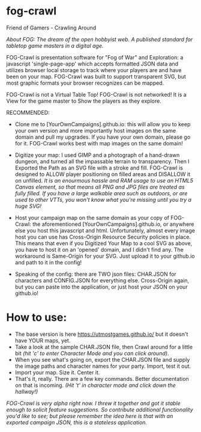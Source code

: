 # fog-crawl
Friend of Gamers - Crawling Around

*About FOG: The dream of the open hobbyist web. A published standard for tabletop game masters in a digital age.*

FOG-Crawl is presentation software for "Fog of War" and Exploration: a javascript 'single-page-app' which accepts formatted JSON data and utilizes browser local storage to track where your players are and have been on your map. FOG-Crawl was built to support transparent SVG, but most graphic formats your browser recognizes can be mapped.

FOG-Crawl is not a Virtual Table Top! FOG-Crawl is not networked! It is a View for the game master to Show the players as they explore.

RECOMMENDED:

* Clone me to [YourOwnCampaigns].github.io: this will allow you to keep your own version and more importantly host images on the same domain and pull my upgrades. If you have your own domain, please go for it. FOG-Crawl works best with map images on the same domain!

* Digitize your map: I used GIMP and a photograph of a hand-drawn dungeon, and turned all the impassable terrain to transparency. Then I Exported the Path as an SVG file with a stroke and fill. FOG-Crawl is designed to ALLOW player positioning on filled areas and DISALLOW it on unfilled. *It is an enourmous hassle and RAM usage to use an HTML5 Canvas element, so that means all PNG and JPG files are treated as fully filled. If you have a large walkable area such as outdoors, or are used to other VTTs, you won't know what you're missing until you try a huge SVG!*

* Host your campaign map on the same domain as your copy of FOG-Crawl: the aforementioned [YourOwnCampaigns].github.io, or anywhere else you host this javascript and html. Unfortunately, almost every image host you can use has Cross-Origin Resource Security policies in place. This means that even if you Digitized Your Map to a cool SVG as above, you have to host it on an 'opened' domain, and I didn't find any. The workaround is Same-Origin for your SVG. Just upload it to your github.io and path to it in the config!

* Speaking of the config: there are TWO json files: CHAR.JSON for characters and CONFIG.JSON for everything else. Cross-Origin again, but you can paste into the application, or just host your JSON on your github.io!

# How to use:
* The base version is here https://utmostgames.github.io/ but it doesn't have YOUR maps, yet.
* Take a look at the sample CHAR.JSON file, then Crawl around for a little bit *(hit 'c' to enter Character Mode and you can click around)*.
* When you see what's going on, export the CHAR.JSON file and supply the image paths and character names for your party. Import, test it out.
* Import your map. Size it. Center it.
* That's it, really. There are a few key commands. Better documentation on that is incoming. *(Hit 't' in character mode and click down the hallway!)*

*FOG-Crawl is very alpha right now. I threw it together and got it stable enough to solicit feature suggestions. So contribute additional functionality you'd like to see; but please remember the idea here is that with an exported campaign JSON, this is a stateless application.*
